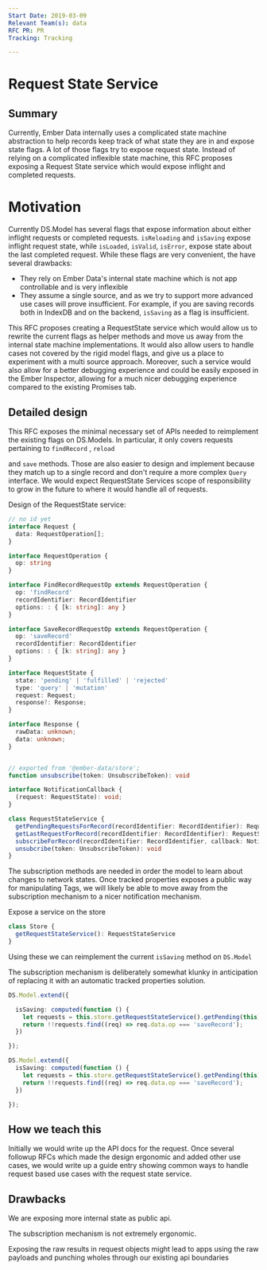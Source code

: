 ```yaml
---
Start Date: 2019-03-09
Relevant Team(s): data
RFC PR: PR
Tracking: Tracking

---
```

# Request State Service
    

## Summary

Currently, Ember Data internally uses a complicated state machine abstraction to help records keep track of what state they are in and expose state flags. A lot of those flags try to expose request state. Instead of relying on a complicated inflexible state machine, this RFC proposes exposing a Request State service which would expose inflight and completed requests.

# Motivation

Currently DS.Model has several flags that expose information about either inflight requests or completed requests. `isReloading` and `isSaving` expose inflight request state, while `isLoaded`, `isValid`, `isError`, expose state about the last completed request. While these flags are very convenient, the have several drawbacks:

- They rely on Ember Data's internal state machine which is not app controllable and is very inflexible
- They assume a single source, and as we try to support more advanced use cases will prove insufficient. For example, if you are saving records both in IndexDB and on the backend, `isSaving` as a flag is insufficient.

This RFC proposes creating a RequestState service which would allow us to rewrite the current flags as helper methods and move us away from the internal state machine implementations. It would also allow users to handle cases not covered by the rigid model flags, and give us a place to experiment with a multi source approach. Moreover, such a service would also allow for a better debugging experience and could be easily exposed in the Ember Inspector, allowing for a much nicer debugging experience compared to the existing Promises tab.

## Detailed design

This RFC exposes the minimal necessary set of APIs needed to reimplement the existing flags on DS.Models. In particular, it only covers requests pertaining to `findRecord` , `reload`

and `save` methods. Those are also easier to design and implement because they match up to a single record and don't require a more complex `Query` interface. We would expect RequestState Services scope of responsibility to grow in the future to where it would handle all of requests.

Design of the RequestState service:

```ts
// no id yet
interface Request {
  data: RequestOperation[];
}

interface RequestOperation {
  op: string
}

interface FindRecordRequestOp extends RequestOperation {
  op: 'findRecord'
  recordIdentifier: RecordIdentifier
  options: : { [k: string]: any }
}

interface SaveRecordRequestOp extends RequestOperation {
  op: 'saveRecord'
  recordIdentifier: RecordIdentifier
  options: : { [k: string]: any }
}

interface RequestState {
  state: 'pending' | 'fulfilled' | 'rejected'
  type: 'query' | 'mutation'
  request: Request;
  response?: Response;
}

interface Response {
  rawData: unknown;
  data: unknown;
}


// exported from '@ember-data/store';
function unsubscribe(token: UnsubscribeToken): void

interface NotificationCallback {
  (request: RequestState): void;
}

class RequestStateService {
  getPendingRequestsForRecord(recordIdentifier: RecordIdentifier): RequestState[]
  getLastRequestForRecord(recordIdentifier: RecordIdentifier): RequestState | null
  subscribeForRecord(recordIdentifier: RecordIdentifier, callback: NotificationCallback): UnsubscribeToken
  unsubcribe(token: UnsubscribeToken): void
}
```

The subscription methods are needed in order the model to learn about changes to network states. Once tracked properties exposes a public way for manipulating Tags, we will likely be able to move away from the subscription mechanism to a nicer notification mechanism.

Expose a service on the store

```ts
class Store {
  getRequestStateService(): RequestStateService
}   
```

Using these  we can reimplement the current `isSaving` method on `DS.Model`

The subscription mechanism is deliberately somewhat klunky in anticipation of replacing it with an automatic tracked properties solution.

```ts
DS.Model.extend({

  isSaving: computed(function () {
    let requests = this.store.getRequestStateService().getPending(this);
    return !!requests.find((req) => req.data.op === 'saveRecord');
  })

});
```

```ts
DS.Model.extend({
  isSaving: computed(function () {
    let requests = this.store.getRequestStateService().getPending(this);
    return !!requests.find((req) => req.data.op === 'saveRecord');
  })

});
```

## How we teach this

Initially we would write up the API docs for the request. Once several followup RFCs which made the design ergonomic and added other use cases,
we would write up a guide entry showing common ways to handle request based use cases with the request state service.

## Drawbacks

We are exposing more internal state as public api.

The subscription mechanism is not extremely ergonomic.

Exposing the raw results in request objects might lead to apps using the raw payloads and punching wholes through our existing api boundaries
